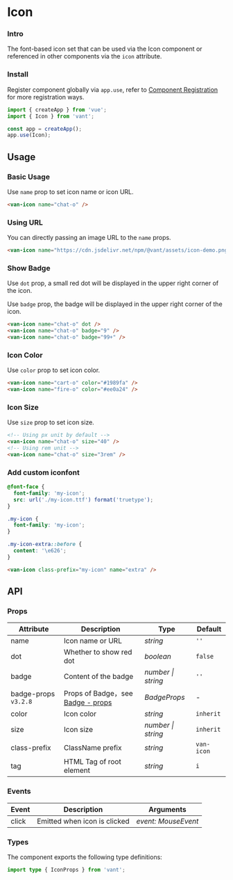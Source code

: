 # Icon

### Intro

The font-based icon set that can be used via the Icon component or referenced in other components via the `icon` attribute.

### Install

Register component globally via `app.use`, refer to [Component Registration](#/en-US/advanced-usage#zu-jian-zhu-ce) for more registration ways.

```js
import { createApp } from 'vue';
import { Icon } from 'vant';

const app = createApp();
app.use(Icon);
```

## Usage

### Basic Usage

Use `name` prop to set icon name or icon URL.

```html
<van-icon name="chat-o" />
```

### Using URL

You can directly passing an image URL to the `name` props.

```html
<van-icon name="https://cdn.jsdelivr.net/npm/@vant/assets/icon-demo.png" />
```

### Show Badge

Use `dot` prop, a small red dot will be displayed in the upper right corner of the icon.

Use `badge` prop, the badge will be displayed in the upper right corner of the icon.

```html
<van-icon name="chat-o" dot />
<van-icon name="chat-o" badge="9" />
<van-icon name="chat-o" badge="99+" />
```

### Icon Color

Use `color` prop to set icon color.

```html
<van-icon name="cart-o" color="#1989fa" />
<van-icon name="fire-o" color="#ee0a24" />
```

### Icon Size

Use `size` prop to set icon size.

```html
<!-- Using px unit by default -->
<van-icon name="chat-o" size="40" />
<!-- Using rem unit -->
<van-icon name="chat-o" size="3rem" />
```

### Add custom iconfont

```css
@font-face {
  font-family: 'my-icon';
  src: url('./my-icon.ttf') format('truetype');
}

.my-icon {
  font-family: 'my-icon';
}

.my-icon-extra::before {
  content: '\e626';
}
```

```html
<van-icon class-prefix="my-icon" name="extra" />
```

## API

### Props

| Attribute | Description | Type | Default |
| --- | --- | --- | --- |
| name | Icon name or URL | _string_ | `''` |
| dot | Whether to show red dot | _boolean_ | `false` |
| badge | Content of the badge | _number \| string_ | `''` |
| badge-props `v3.2.8` | Props of Badge，see [Badge - props](#/en-US/badge#props) | _BadgeProps_ | - |
| color | Icon color | _string_ | `inherit` |
| size | Icon size | _number \| string_ | `inherit` |
| class-prefix | ClassName prefix | _string_ | `van-icon` |
| tag | HTML Tag of root element | _string_ | `i` |

### Events

| Event | Description                  | Arguments           |
| ----- | ---------------------------- | ------------------- |
| click | Emitted when icon is clicked | _event: MouseEvent_ |

### Types

The component exports the following type definitions:

```ts
import type { IconProps } from 'vant';
```
